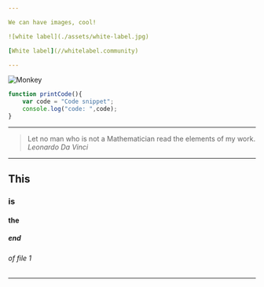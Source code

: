 ```yaml
---

We can have images, cool!

![white label](./assets/white-label.jpg)

[White label](//whitelabel.community)

---
```


![Monkey](//i.imgur.com/PnbINJ6.gif)

```js
function printCode(){
    var code = "Code snippet";
    console.log("code: ",code);
}
```
---

> Let no man who is not a Mathematician
> read the elements of my work.
> <cite>Leonardo Da Vinci</cite>

---

## This
### is
#### the
##### end
###### of file 1

---

